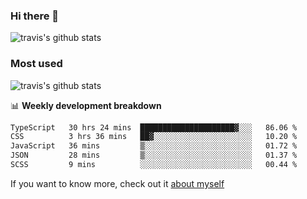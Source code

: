 ### Hi there 👋

<!--
**HondryTravis/HondryTravis** is a ✨ _special_ ✨ repository because its `README.md` (this file) appears on your GitHub profile.

Here are some ideas to get you started:

- 🔭 I’m currently working on ...
- 🌱 I’m currently learning ...
- 👯 I’m looking to collaborate on ...
- 🤔 I’m looking for help with ...
- 💬 Ask me about ...
- 📫 How to reach me: ...
- 😄 Pronouns: ...
- ⚡ Fun fact: ...
-->

![travis's github stats](https://github-readme-stats.vercel.app/api?username=HondryTravis&hide=stars)
### Most used
![travis's github stats](https://github-readme-stats.anuraghazra1.vercel.app/api/top-langs/?username=HondryTravis&layout=compact&hide_title=true)

📊 **Weekly development breakdown**

<!--START_SECTION:waka-->

```txt
TypeScript   30 hrs 24 mins  █████████████████████▓░░░   86.06 %
CSS          3 hrs 36 mins   ██▓░░░░░░░░░░░░░░░░░░░░░░   10.20 %
JavaScript   36 mins         ▒░░░░░░░░░░░░░░░░░░░░░░░░   01.72 %
JSON         28 mins         ▒░░░░░░░░░░░░░░░░░░░░░░░░   01.37 %
SCSS         9 mins          ░░░░░░░░░░░░░░░░░░░░░░░░░   00.44 %
```

<!--END_SECTION:waka-->

If you want to know more, check out it [about myself](https://hondrytravis.github.io/)
